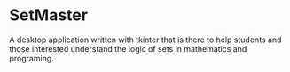 # SetMaster
A desktop application written with tkinter that is there to help students and those interested understand the logic of sets in mathematics and programing.
